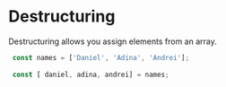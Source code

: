 # Destructuring

Destructuring allows you assign elements from an array.

```javascript
 const names = ['Daniel', 'Adina', 'Andrei'];
 
 const [ daniel, adina, andrei] = names;
```
